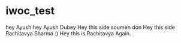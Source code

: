 # iwoc_test
hey Ayush
hey Ayush Dubey
Hey this side soumen don
Hey this side Rachitavya Sharma :)
Hey this is Rachitavya Again.